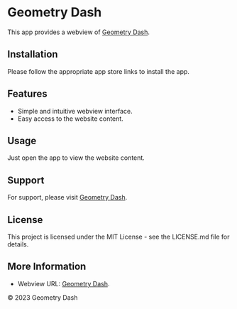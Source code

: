 # Geometry Dash

This app provides a webview of [Geometry Dash](https://www.thegeometrydashapk.com/en/geometry-dash-android/).

## Installation

Please follow the appropriate app store links to install the app.

## Features

- Simple and intuitive webview interface.  
- Easy access to the website content.

## Usage

Just open the app to view the website content.

## Support

For support, please visit [Geometry Dash](https://www.thegeometrydashapk.com/en/geometry-dash-android/).

## License

This project is licensed under the MIT License - see the LICENSE.md file for details.

## More Information
- Webview URL: [Geometry Dash](https://www.thegeometrydashapk.com/en/geometry-dash-android/).

© 2023 Geometry Dash
